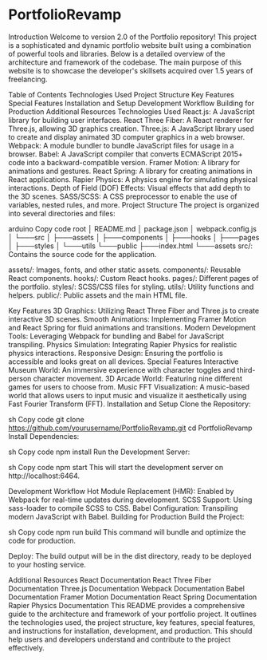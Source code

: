 # PortfolioRevamp

Introduction
Welcome to version 2.0 of the Portfolio repository! This project is a sophisticated and dynamic portfolio website built using a combination of powerful tools and libraries. Below is a detailed overview of the architecture and framework of the codebase. The main purpose of this website is to showcase the developer's skillsets acquired over 1.5 years of freelancing.

Table of Contents
Technologies Used
Project Structure
Key Features
Special Features
Installation and Setup
Development Workflow
Building for Production
Additional Resources
Technologies Used
React.js: A JavaScript library for building user interfaces.
React Three Fiber: A React renderer for Three.js, allowing 3D graphics creation.
Three.js: A JavaScript library used to create and display animated 3D computer graphics in a web browser.
Webpack: A module bundler to bundle JavaScript files for usage in a browser.
Babel: A JavaScript compiler that converts ECMAScript 2015+ code into a backward-compatible version.
Framer Motion: A library for animations and gestures.
React Spring: A library for creating animations in React applications.
Rapier Physics: A physics engine for simulating physical interactions.
Depth of Field (DOF) Effects: Visual effects that add depth to the 3D scenes.
SASS/SCSS: A CSS preprocessor to enable the use of variables, nested rules, and more.
Project Structure
The project is organized into several directories and files:

arduino
Copy code
root
│   README.md
│   package.json
│   webpack.config.js
│
└───src
│   ├───assets
│   ├───components
│   ├───hooks
│   ├───pages
│   ├───styles
│   └───utils
└───public
    ├───index.html
    └───assets
src/: Contains the source code for the application.

assets/: Images, fonts, and other static assets.
components/: Reusable React components.
hooks/: Custom React hooks.
pages/: Different pages of the portfolio.
styles/: SCSS/CSS files for styling.
utils/: Utility functions and helpers.
public/: Public assets and the main HTML file.

Key Features
3D Graphics: Utilizing React Three Fiber and Three.js to create interactive 3D scenes.
Smooth Animations: Implementing Framer Motion and React Spring for fluid animations and transitions.
Modern Development Tools: Leveraging Webpack for bundling and Babel for JavaScript transpiling.
Physics Simulation: Integrating Rapier Physics for realistic physics interactions.
Responsive Design: Ensuring the portfolio is accessible and looks great on all devices.
Special Features
Interactive Museum World: An immersive experience with character toggles and third-person character movement.
3D Arcade World: Featuring nine different games for users to choose from.
Music FFT Visualization: A music-based world that allows users to input music and visualize it aesthetically using Fast Fourier Transform (FFT).
Installation and Setup
Clone the Repository:

sh
Copy code
git clone https://github.com/yourusername/PortfolioRevamp.git
cd PortfolioRevamp
Install Dependencies:

sh
Copy code
npm install
Run the Development Server:

sh
Copy code
npm start
This will start the development server on http://localhost:6464.

Development Workflow
Hot Module Replacement (HMR): Enabled by Webpack for real-time updates during development.
SCSS Support: Using sass-loader to compile SCSS to CSS.
Babel Configuration: Transpiling modern JavaScript with Babel.
Building for Production
Build the Project:

sh
Copy code
npm run build
This command will bundle and optimize the code for production.

Deploy:
The build output will be in the dist directory, ready to be deployed to your hosting service.

Additional Resources
React Documentation
React Three Fiber Documentation
Three.js Documentation
Webpack Documentation
Babel Documentation
Framer Motion Documentation
React Spring Documentation
Rapier Physics Documentation
This README provides a comprehensive guide to the architecture and framework of your portfolio project. It outlines the technologies used, the project structure, key features, special features, and instructions for installation, development, and production. This should help users and developers understand and contribute to the project effectively.
